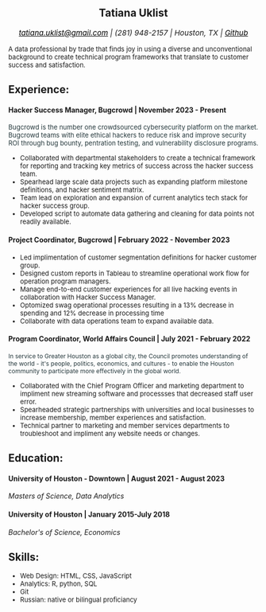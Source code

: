 <head>
<section class="basic_info">
<h1>Tatiana Uklist</h1>
<p><a href="mailto:tatiana.uklist@gmail.com">tatiana.uklist@gmail.com</a> | (281) 948-2157 | Houston, TX | <a href="https://github.com/tatianauklist">Github</a></p>
<style>
    h1{
        text-align: center;
    }
    p{
        text-align: center;
        font-size:15px;
        font-style: italic;
    }
    a:link{
        color: black;
    }
</style>
</section>
</head>
<main>
<section class="blurb">
<p2>A data professional by trade that finds joy in using a diverse and unconventional background to create technical program frameworks that translate to customer success and satisfaction.</p2>
<style>
    p2{
        font-size: 13px;
    }
</style>
</section>
<section class="experience">
<h2>Experience:</h2>
<h4><span>Hacker Success Manager, Bugcrowd</span> | <span>November 2023 - Present</span></h4>
<p3>Bugcrowd is the number one crowdsourced cybersecurity platform on the market. Bugcrowd teams with elite ethical hackers to reduce risk and improve security ROI through bug bounty, pentration testing, and vulnerability disclosure programs.</p3>
<ul>
<li>Collaborated with departmental stakeholders to create a technical framework for reporting and tracking key metrics of success across the hacker success team.</li>
<li>Spearhead large scale data projects such as expanding platform milestone definitions, and hacker sentiment matrix.</li>
<li>Team lead on exploration and expansion of current analytics tech stack for hacker success group.</li>
<li>Developed script to automate data gathering and cleaning for data points not readily available.</li>
</ul>
<h4><span>Project Coordinator, Bugcrowd</span> | <span>February 2022 - November 2023</span></h4>
<ul>
<li>Led implimentation of customer segmentation definitions for hacker customer group.</li>
<li>Designed custom reports in Tableau to streamline operational work flow for operation program managers.</li>
<li>Manage end-to-end customer experiences for all live hacking events in collaboration with Hacker Success Manager.</li>
<li>Optomized swag operational processes resulting in a 13% decrease in spending and 12% decrease in processing time</li>
<li>Collaborate with data operations team to expand available data.</li>
</ul>
<h4><span>Program Coordinator, World Affairs Council</span> | <span>July 2021 - February 2022</span></h4>
<p4>In service to Greater Houston as a global city, the Council promotes understanding of the world - it's people, politics, economics, and cultures - to enable the Houston community to participate more effectively in the global world. </p4>
</br>
<ul>
<li>Collaborated with the Chief Program Officer and marketing department to impliment new streaming software and processses that decreased staff user error.</li>
<li>Spearheaded strategic partnerships with universities and local businesses to increase membership, member experiences and satisfaction.</li>
<li>Technical partner to marketing and member services departments to troubleshoot and impliment any website needs or changes.</li>
</ul>
<style>
    p3{
       color: #25383C;
       font-size: 13px;
       margin-bottom: 15px;
    }
    p4{
        color: #25383C;
        font-size: 12px;
        margin-bottom: 15px;
    }
    li{
        font-size: 13px;
    }
</style>
</section>
<section class="misc">
<h2>Education:</h2>
<h4><span>University of Houston - Downtown</span> | <span>August 2021 - August 2023</span></h4>
<p5>Masters of Science, Data Analytics</p5>
<h4><span>University of Houston</span> | <span>January 2015-July 2018</span></h4>
<p6>Bachelor's of Science, Economics</p6>
<h2>Skills:</h2>
<ul>
<li> Web Design: HTML, CSS, JavaScript</li>
<li>Analytics: R, python, SQL</li>
<li>Git</li>
<li>Russian: native or bilingual proficiancy</li>
</ul>
<style>
    p5{
        font-style: italic;
    }
    p6{
        font-style: italic;
    }
</style>
</section>
</main>
